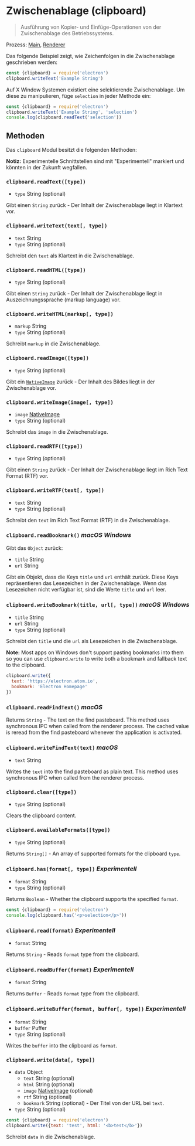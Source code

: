 # Zwischenablage (clipboard)

> Ausführung von Kopier- und Einfüge-Operationen von der Zwischenablage des Betriebssystems.

Prozess: [Main](../glossary.md#main-process), [Renderer](../glossary.md#renderer-process)

Das folgende Beispiel zeigt, wie Zeichenfolgen in die Zwischenablage geschrieben werden:

```javascript
const {clipboard} = require('electron')
clipboard.writeText('Example String')
```

Auf X Window Systemen existiert eine selektierende Zwischenablage. Um diese zu manipulieren, füge `selection` in jeder Methode ein:

```javascript
const {clipboard} = require('electron')
clipboard.writeText('Example String', 'selection')
console.log(clipboard.readText('selection'))
```

## Methoden

Das `clipboard` Modul besitzt die folgenden Methoden:

**Notiz:** Experimentelle Schnittstellen sind mit "Experimentell" markiert und könnten in der Zukunft wegfallen.

### `clipboard.readText([type])`

* `type` String (optional)

Gibt einen `String` zurück - Der Inhalt der Zwischenablage liegt in Klartext vor.

### `clipboard.writeText(text[, type])`

* `text` String
* `type` String (optional)

Schreibt den `text` als Klartext in die Zwischenablage.

### `clipboard.readHTML([type])`

* `type` String (optional)

Gibt einen `String` zurück - Der Inhalt der Zwischenablage liegt in Auszeichnungssprache (markup language) vor.

### `clipboard.writeHTML(markup[, type])`

* `markup` String
* `type` String (optional)

Schreibt `markup` in die Zwischenablage.

### `clipboard.readImage([type])`

* `type` String (optional)

Gibt ein [`NativeImage`](native-image.md) zurück - Der Inhalt des Bildes liegt in der Zwischenablage vor.

### `clipboard.writeImage(image[, type])`

* `image` [NativeImage](native-image.md)
* `type` String (optional)

Schreibt das `image` in die Zwischenablage.

### `clipboard.readRTF([type])`

* `type` String (optional)

Gibt einen `String` zurück - Der Inhalt der Zwischenablage liegt im Rich Text Format (RTF) vor.

### `clipboard.writeRTF(text[, type])`

* `text` String
* `type` String (optional)

Schreibt den `text` im Rich Text Format (RTF) in die Zwischenablage.

### `clipboard.readBookmark()` *macOS* *Windows*

Gibt das `Object` zurück:

* `title` String
* `url` String

Gibt ein Objekt, dass die Keys `title` und `url` enthält zurück. Diese Keys repräsentieren das Lesezeichen in der Zwischenablage. Wenn das Lesezeichen nicht verfügbar ist, sind die Werte `title` und `url` leer.

### `clipboard.writeBookmark(title, url[, type])` *macOS* *Windows*

* `title` String
* `url` String
* `type` String (optional)

Schreibt den `title` und die `url` als Lesezeichen in die Zwischenablage.

**Note:** Most apps on Windows don't support pasting bookmarks into them so you can use `clipboard.write` to write both a bookmark and fallback text to the clipboard.

```js
clipboard.write({
  text: 'https://electron.atom.io',
  bookmark: 'Electron Homepage'
})
```

### `clipboard.readFindText()` *macOS*

Returns `String` - The text on the find pasteboard. This method uses synchronous IPC when called from the renderer process. The cached value is reread from the find pasteboard whenever the application is activated.

### `clipboard.writeFindText(text)` *macOS*

* `text` String

Writes the `text` into the find pasteboard as plain text. This method uses synchronous IPC when called from the renderer process.

### `clipboard.clear([type])`

* `type` String (optional)

Clears the clipboard content.

### `clipboard.availableFormats([type])`

* `type` String (optional)

Returns `String[]` - An array of supported formats for the clipboard `type`.

### `clipboard.has(format[, type])` *Experimentell*

* `format` String
* `type` String (optional)

Returns `Boolean` - Whether the clipboard supports the specified `format`.

```javascript
const {clipboard} = require('electron')
console.log(clipboard.has('<p>selection</p>'))
```

### `clipboard.read(format)` *Experimentell*

* `format` String

Returns `String` - Reads `format` type from the clipboard.

### `clipboard.readBuffer(format)` *Experimentell*

* `format` String

Returns `Buffer` - Reads `format` type from the clipboard.

### `clipboard.writeBuffer(format, buffer[, type])` *Experimentell*

* `format` String
* `buffer` Puffer
* `type` String (optional)

Writes the `buffer` into the clipboard as `format`.

### `clipboard.write(data[, type])`

* `data` Object 
  * `text` String (optional)
  * `html` String (optional)
  * `image` [NativeImage](native-image.md) (optional)
  * `rtf` String (optional)
  * `bookmark` String (optional) - Der Titel von der URL bei `text`.
* `type` String (optional)

```javascript
const {clipboard} = require('electron')
clipboard.write({text: 'test', html: '<b>test</b>'})
```

Schreibt `data` in die Zwischenablage.